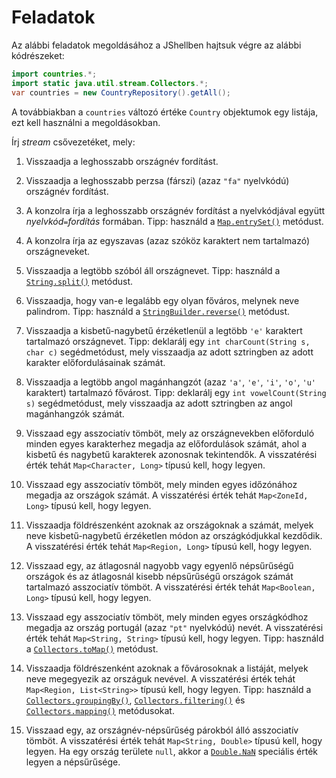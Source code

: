 Feladatok
=========

Az alábbi feladatok megoldásához a JShellben hajtsuk végre az alábbi kódrészeket:

```java
import countries.*;
import static java.util.stream.Collectors.*;
var countries = new CountryRepository().getAll();
```

A továbbiakban a `countries` változó értéke `Country` objektumok egy listája, ezt kell használni a megoldásokban.

Írj _stream_ csővezetéket, mely:

1. Visszaadja a leghosszabb országnév fordítást.

1. Visszaadja a leghosszabb perzsa (fárszi) (azaz `"fa"` nyelvkódú) országnév fordítást.

1. A konzolra írja a leghosszabb országnév fordítást a nyelvkódjával együtt _nyelvkód_`=`_fordítás_ formában. Tipp: használd a [`Map.entrySet()`](https://docs.oracle.com/en/java/javase/21/docs/api/java.base/java/util/Map.html#entrySet()) metódust.

1. A konzolra írja az egyszavas (azaz szóköz karaktert nem tartalmazó) országneveket.

1. Visszaadja a legtöbb szóból áll országnevet. Tipp: használd a [`String.split()`](https://docs.oracle.com/en/java/javase/21/docs/api/java.base/java/lang/String.html#split(java.lang.String)) metódust.

1. Visszaadja, hogy van-e legalább egy olyan főváros, melynek neve palindrom. Tipp: használd a [`StringBuilder.reverse()`](https://docs.oracle.com/en/java/javase/21/docs/api/java.base/java/lang/StringBuilder.html#reverse()) metódust. 

1. Visszaadja a kisbetű-nagybetű érzéketlenül a legtöbb `'e'` karaktert tartalmazó országnevet. Tipp: deklarálj egy `int charCount(String s, char c)` segédmetódust, mely visszaadja az adott sztringben az adott karakter előfordulásainak számát.

1. Visszaadja a legtöbb angol magánhangzót (azaz `'a'`, `'e'`, `'i'`, `'o'`, `'u'` karaktert) tartalmazó fővárost. Tipp: deklarálj egy `int vowelCount(String s)` segédmetódust, mely visszaadja az adott sztringben az angol magánhangzók számát.

1.  Visszaad egy asszociatív tömböt, mely az országnevekben előforduló minden egyes karakterhez megadja az előfordulások számát, ahol a kisbetű és nagybetű karakterek azonosnak tekintendők. A visszatérési érték tehát `Map<Character, Long>` típusú kell, hogy legyen.

1. Visszaad egy asszociatív tömböt, mely minden egyes időzónához megadja az országok számát. A visszatérési érték tehát `Map<ZoneId, Long>` típusú kell, hogy legyen.

1. Visszaadja földrészenként azoknak az országoknak a számát, melyek neve kisbetű-nagybetű érzéketlen módon az országkódjukkal kezdődik. A visszatérési érték tehát `Map<Region, Long>` típusú kell, hogy legyen.

1. Visszaad egy, az átlagosnál nagyobb vagy egyenlő népsűrűségű országok és az átlagosnál kisebb népsűrűségű országok számát tartalmazó asszociatív tömböt. A visszatérési érték tehát `Map<Boolean, Long>` típusú kell, hogy legyen.

1. Visszaad egy asszociatív tömböt, mely minden egyes országkódhoz megadja az ország portugál (azaz `"pt"` nyelvkódú) nevét. A visszatérési érték tehát `Map<String, String>` típusú kell, hogy legyen. Tipp: használd a [`Collectors.toMap()`](https://docs.oracle.com/en/java/javase/21/docs/api/java.base/java/util/stream/Collectors.html#toMap(java.util.function.Function,java.util.function.Function)) metódust.

1. Visszaadja földrészenként azoknak a fővárosoknak a listáját, melyek neve megegyezik az országuk nevével. A visszatérési érték tehát `Map<Region, List<String>>` típusú kell, hogy legyen. Tipp: használd a [`Collectors.groupingBy()`](https://docs.oracle.com/en/java/javase/21/docs/api/java.base/java/util/stream/Collectors.html#groupingBy(java.util.function.Function,java.util.stream.Collector)), [`Collectors.filtering()`](https://docs.oracle.com/en/java/javase/21/docs/api/java.base/java/util/stream/Collectors.html#filtering(java.util.function.Predicate,java.util.stream.Collector)) és [`Collectors.mapping()`](https://docs.oracle.com/en/java/javase/21/docs/api/java.base/java/util/stream/Collectors.html#mapping(java.util.function.Function,java.util.stream.Collector)) metódusokat.

1. Visszaad egy, az országnév-népsűrűség párokból álló asszociatív tömböt. A visszatérési érték tehát `Map<String, Double>` típusú kell, hogy legyen. Ha egy ország területe `null`, akkor a [`Double.NaN`](https://docs.oracle.com/en/java/javase/21/docs/api/java.base/java/lang/Double.html#NaN) speciális érték legyen a népsűrűsége.
